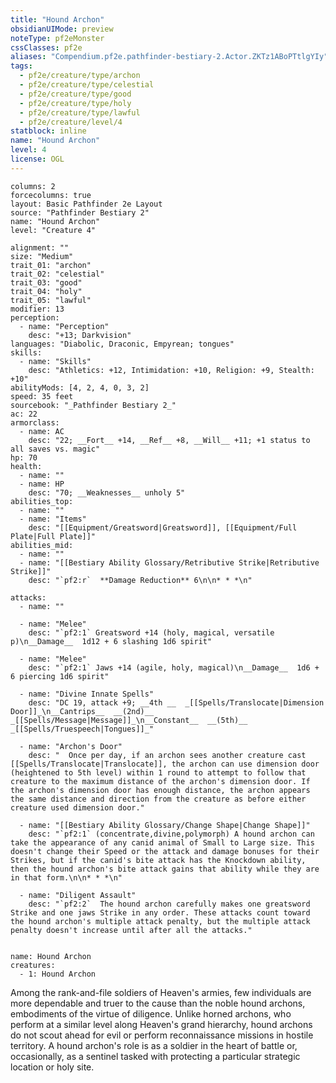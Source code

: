 ```yaml
---
title: "Hound Archon"
obsidianUIMode: preview
noteType: pf2eMonster
cssClasses: pf2e
aliases: "Compendium.pf2e.pathfinder-bestiary-2.Actor.ZKTz1ABoPTtlgYIy" 
tags:
  - pf2e/creature/type/archon
  - pf2e/creature/type/celestial
  - pf2e/creature/type/good
  - pf2e/creature/type/holy
  - pf2e/creature/type/lawful
  - pf2e/creature/level/4
statblock: inline
name: "Hound Archon"
level: 4
license: OGL
---
```


```statblock
columns: 2
forcecolumns: true
layout: Basic Pathfinder 2e Layout
source: "Pathfinder Bestiary 2"
name: "Hound Archon"
level: "Creature 4"

alignment: ""
size: "Medium"
trait_01: "archon"
trait_02: "celestial"
trait_03: "good"
trait_04: "holy"
trait_05: "lawful"
modifier: 13
perception:
  - name: "Perception"
    desc: "+13; Darkvision"
languages: "Diabolic, Draconic, Empyrean; tongues"
skills:
  - name: "Skills"
    desc: "Athletics: +12, Intimidation: +10, Religion: +9, Stealth: +10"
abilityMods: [4, 2, 4, 0, 3, 2]
speed: 35 feet
sourcebook: "_Pathfinder Bestiary 2_"
ac: 22
armorclass:
  - name: AC
    desc: "22; __Fort__ +14, __Ref__ +8, __Will__ +11; +1 status to all saves vs. magic"
hp: 70
health:
  - name: ""
  - name: HP
    desc: "70; __Weaknesses__ unholy 5"
abilities_top:
  - name: ""
  - name: "Items"
    desc: "[[Equipment/Greatsword|Greatsword]], [[Equipment/Full Plate|Full Plate]]"
abilities_mid:
  - name: ""
  - name: "[[Bestiary Ability Glossary/Retributive Strike|Retributive Strike]]"
    desc: "`pf2:r`  **Damage Reduction** 6\n\n* * *\n"

attacks:
  - name: ""

  - name: "Melee"
    desc: "`pf2:1` Greatsword +14 (holy, magical, versatile p)\n__Damage__  1d12 + 6 slashing 1d6 spirit"

  - name: "Melee"
    desc: "`pf2:1` Jaws +14 (agile, holy, magical)\n__Damage__  1d6 + 6 piercing 1d6 spirit"

  - name: "Divine Innate Spells"
    desc: "DC 19, attack +9; __4th __  _[[Spells/Translocate|Dimension Door]]_\n__Cantrips__  __(2nd)__ _[[Spells/Message|Message]]_\n__Constant__  __(5th)__ _[[Spells/Truespeech|Tongues]]_"

  - name: "Archon's Door"
    desc: "  Once per day, if an archon sees another creature cast [[Spells/Translocate|Translocate]], the archon can use dimension door (heightened to 5th level) within 1 round to attempt to follow that creature to the maximum distance of the archon's dimension door. If the archon's dimension door has enough distance, the archon appears the same distance and direction from the creature as before either creature used dimension door."

  - name: "[[Bestiary Ability Glossary/Change Shape|Change Shape]]"
    desc: "`pf2:1` (concentrate,divine,polymorph) A hound archon can take the appearance of any canid animal of Small to Large size. This doesn't change their Speed or the attack and damage bonuses for their Strikes, but if the canid's bite attack has the Knockdown ability, then the hound archon's bite attack gains that ability while they are in that form.\n\n* * *\n"

  - name: "Diligent Assault"
    desc: "`pf2:2`  The hound archon carefully makes one greatsword Strike and one jaws Strike in any order. These attacks count toward the hound archon's multiple attack penalty, but the multiple attack penalty doesn't increase until after all the attacks."
 
```

```encounter-table
name: Hound Archon
creatures:
  - 1: Hound Archon
```



Among the rank-and-file soldiers of Heaven's armies, few individuals are more dependable and truer to the cause than the noble hound archons, embodiments of the virtue of diligence. Unlike horned archons, who perform at a similar level along Heaven's grand hierarchy, hound archons do not scout ahead for evil or perform reconnaissance missions in hostile territory. A hound archon's role is as a soldier in the heart of battle or, occasionally, as a sentinel tasked with protecting a particular strategic location or holy site.
